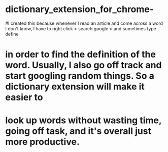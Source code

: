 # dictionary_extension_for_chrome-
#I created this because whenever I read an article and come across a word I don't know, I have to right click > search google > and sometimes type define 
# in order to find the definition of the word. Usually, I also go off track and start googling random things. So a dictionary extension will make it easier to 
# look up words without wasting time, going off task, and it's overall just more productive.
